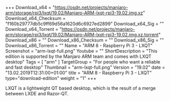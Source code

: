 +++
Download_x64 = "https://osdn.net/projects/manjaro-arm/storage/rpi3/lxqt/19.02/Manjaro-ARM-lxqt-rpi3-19.02.img.xz"
Download_x64_Checksum = "f160b29777db5c9ff69d56a1620d6c6927ed2899"
Download_x64_Sig = ""
Download_x64_Torrent = "https://osdn.net/projects/manjaro-arm/storage/rpi3/lxqt/19.02/Manjaro-ARM-lxqt-rpi3-19.02.img.xz.torrent"
Download_x86 = ""
Download_x86_Checksum = ""
Download_x86_Sig = ""
Download_x86_Torrent = ""
Name = "ARM 8 - Raspberry Pi 3 - LXQT"
Screenshot = "arm-lxqt-full.png"
Youtube = ""
ShortDescription = "This edition is supported by the Manjaro ARM team and comes with LXQT desktop"
Tags = [ "arm" ]
TargetGroup = "For people who want a reliable and fast desktop"
Thumbnail = "arm-lxqt-full.png"
Version = "19.02"
date = "13.02.2019T12:31:00+01:00"
title = "ARM 8 - Raspberry Pi 3 - LXQT"
type="download-edition"
weight = "1"
+++

LXQT is a lightweight QT based desktop, which is the result of a merge between LXDE and Razor-QT.

